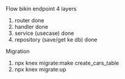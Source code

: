 Flow bikin endpoint
4 layers
1. router done
2. handler done
3. service (usecase) done
4. repository (save/get ke db) done


Migration
1. npx knex migrate:make create_cars_table
2. npx knex migrate:up